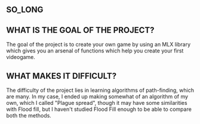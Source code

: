 ## SO_LONG

## WHAT IS THE GOAL OF THE PROJECT?

The goal of the project is to create your own game by using an MLX library
which gives you an arsenal of functions which help you create your first
videogame.

## WHAT MAKES IT DIFFICULT?

The difficulty of the project lies in learning algorithms of path-finding,
which are many. In my case, I ended up making somewhat of an algorithm of
my own, which I called "Plague spread", though it may have some similarities
with Flood fill, but I haven't studied Flood Fill enough to be able to compare
both the methods.
